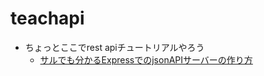 # teachapi
- ちょっとここでrest apiチュートリアルやろう
  - [サルでも分かるExpressでのjsonAPIサーバーの作り方][link1]


[link1]:https://qiita.com/ngmr_mo/items/73cc7160d002a4989416
